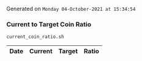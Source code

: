 Generated on `Monday 04-October-2021 at 15:34:54`

### Current to Target Coin Ratio
`current_coin_ratio.sh`

Date|Current|Target|Ratio
---|---|---|---
